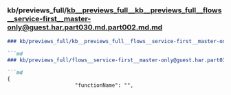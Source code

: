 ### kb/previews_full/kb__previews_full__kb__previews_full__flows__service-first__master-only@guest.har.part030.md.part002.md.md

```md
### kb/previews_full/kb__previews_full__flows__service-first__master-only@guest.har.part030.md.part002.md

```md
### kb/previews_full/flows__service-first__master-only@guest.har.part030.md (part 002)

```md
{
                      "functionName": "",
                      
```

```

```

```
